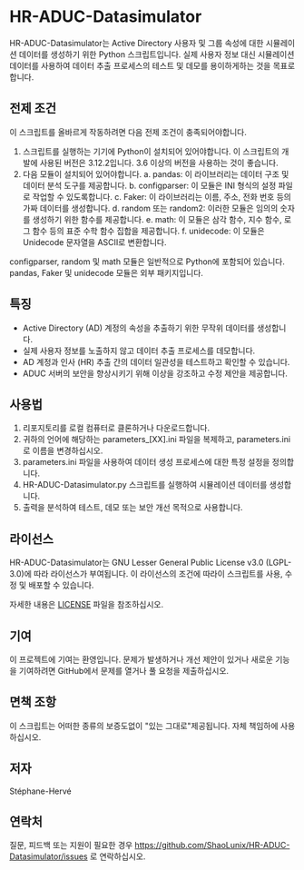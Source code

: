 # HR-ADUC-Datasimulator

HR-ADUC-Datasimulator는 Active Directory 사용자 및 그룹 속성에 대한 시뮬레이션 데이터를 생성하기 위한 Python 스크립트입니다. 실제 사용자 정보 대신 시뮬레이션 데이터를 사용하여 데이터 추출 프로세스의 테스트 및 데모를 용이하게하는 것을 목표로합니다.

## 전제 조건

이 스크립트를 올바르게 작동하려면 다음 전제 조건이 충족되어야합니다.
1. 스크립트를 실행하는 기기에 Python이 설치되어 있어야합니다. 이 스크립트의 개발에 사용된 버전은 3.12.2입니다. 3.6 이상의 버전을 사용하는 것이 좋습니다.
2. 다음 모듈이 설치되어 있어야합니다.
    a. pandas:
        이 라이브러리는 데이터 구조 및 데이터 분석 도구를 제공합니다.
    b. configparser:
        이 모듈은 INI 형식의 설정 파일로 작업할 수 있도록합니다.
    c. Faker:
        이 라이브러리는 이름, 주소, 전화 번호 등의 가짜 데이터를 생성합니다.
    d. random 또는 random2:
        이러한 모듈은 임의의 숫자를 생성하기 위한 함수를 제공합니다.
    e. math:
        이 모듈은 삼각 함수, 지수 함수, 로그 함수 등의 표준 수학 함수 집합을 제공합니다.
    f. unidecode:
        이 모듈은 Unidecode 문자열을 ASCII로 변환합니다.

configparser, random 및 math 모듈은 일반적으로 Python에 포함되어 있습니다.
pandas, Faker 및 unidecode 모듈은 외부 패키지입니다.

## 특징

- Active Directory (AD) 계정의 속성을 추출하기 위한 무작위 데이터를 생성합니다.
- 실제 사용자 정보를 노출하지 않고 데이터 추출 프로세스를 데모합니다.
- AD 계정과 인사 (HR) 추출 간의 데이터 일관성을 테스트하고 확인할 수 있습니다.
- ADUC 서버의 보안을 향상시키기 위해 이상을 강조하고 수정 제안을 제공합니다.

## 사용법

1. 리포지토리를 로컬 컴퓨터로 클론하거나 다운로드합니다.
2. 귀하의 언어에 해당하는 parameters_[XX].ini 파일을 복제하고, parameters.ini로 이름을 변경하십시오.
3. parameters.ini 파일을 사용하여 데이터 생성 프로세스에 대한 특정 설정을 정의합니다.
4. HR-ADUC-Datasimulator.py 스크립트를 실행하여 시뮬레이션 데이터를 생성합니다.
5. 출력을 분석하여 테스트, 데모 또는 보안 개선 목적으로 사용합니다.

## 라이선스

HR-ADUC-Datasimulator는 GNU Lesser General Public License v3.0 (LGPL-3.0)에 따라 라이선스가 부여됩니다. 이 라이선스의 조건에 따라이 스크립트를 사용, 수정 및 배포할 수 있습니다.

자세한 내용은 [LICENSE](https://github.com/ShaoLunix/HR-ADUC-Datasimulator/blob/main/LICENSE) 파일을 참조하십시오.

## 기여

이 프로젝트에 기여는 환영입니다. 문제가 발생하거나 개선 제안이 있거나 새로운 기능을 기여하려면 GitHub에서 문제를 열거나 풀 요청을 제출하십시오.

## 면책 조항

이 스크립트는 어떠한 종류의 보증도없이 "있는 그대로"제공됩니다. 자체 책임하에 사용하십시오.

## 저자

Stéphane-Hervé

## 연락처

질문, 피드백 또는 지원이 필요한 경우 https://github.com/ShaoLunix/HR-ADUC-Datasimulator/issues 로 연락하십시오.
